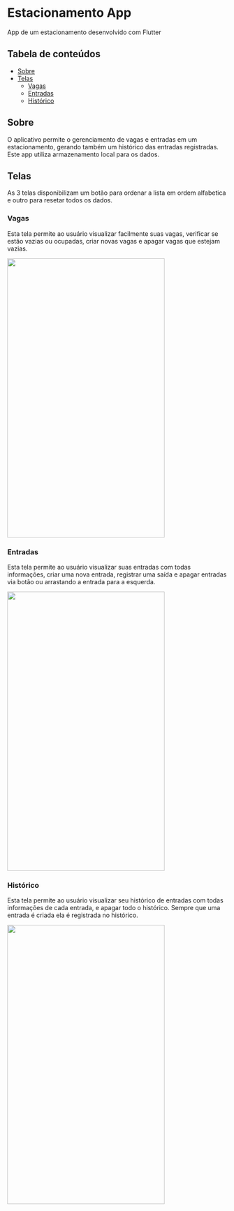 # Estacionamento App

App de um estacionamento desenvolvido com Flutter

## Tabela de conteúdos
<!--ts-->
   * [Sobre](#sobre)
   * [Telas](#telas)
      * [Vagas](#vagas)
      * [Entradas](#entradas)
      * [Histórico](#histórico)
<!--te-->

## Sobre

O aplicativo permite o gerenciamento de vagas e entradas em um estacionamento, gerando também um histórico das entradas registradas. Este app utiliza armazenamento local para os dados.

## Telas

As 3 telas disponibilizam um botão para ordenar a lista em ordem alfabetica e outro para resetar todos os dados.

### Vagas
Esta tela permite ao usuário visualizar facilmente suas vagas, verificar se estão vazias ou ocupadas, criar novas vagas e apagar vagas que estejam vazias.

<img src="https://user-images.githubusercontent.com/43590889/123518952-bec90300-d67e-11eb-955e-76c8a62f66df.png" width="360" height="640">


### Entradas
Esta tela permite ao usuário visualizar suas entradas com todas informações, criar uma nova entrada, registrar uma saída e apagar entradas via botão ou arrastando a entrada para a esquerda.

<img src="https://user-images.githubusercontent.com/43590889/123518991-fcc62700-d67e-11eb-8060-8e12e15aedd3.png" width="360" height="640">


### Histórico
Esta tela permite ao usuário visualizar seu histórico de entradas com todas informações de cada entrada, e apagar todo o histórico. Sempre que uma entrada é criada ela é registrada no histórico. 

<img src="https://user-images.githubusercontent.com/43590889/123519126-c76e0900-d67f-11eb-8cc5-a4ffa82b66c4.png" width="360" height="640">


